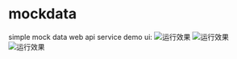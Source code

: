 # mockdata
simple mock data web api service
demo ui:
![运行效果](http://ww4.sinaimg.cn/mw1024/74d94e2egw1faeqvz0m4wj217g0h4779.jpg)
![运行效果](http://ww2.sinaimg.cn/mw1024/74d94e2egw1faeqw0owdyj21gw0qawj3.jpg)
![运行效果](http://ww1.sinaimg.cn/mw1024/74d94e2egw1faeqw28g7yj21gx0qen4i.jpg)
